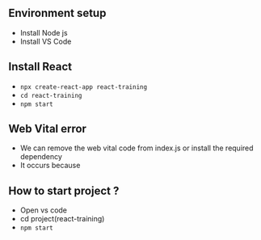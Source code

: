 ## Environment setup
- Install Node js
- Install VS Code

## Install React
- `npx create-react-app react-training`
- `cd react-training`
- `npm start`

## Web Vital error
- We can remove the web vital code from index.js or install the required dependency 
- It occurs because 

## How to start project ?
- Open vs code
- cd project(react-training)
- `npm start`
